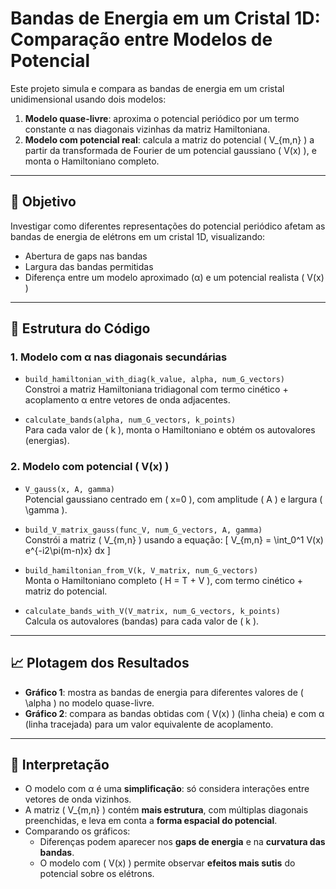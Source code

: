 # Bandas de Energia em um Cristal 1D: Comparação entre Modelos de Potencial

Este projeto simula e compara as bandas de energia em um cristal unidimensional usando dois modelos:

1. **Modelo quase-livre**: aproxima o potencial periódico por um termo constante α nas diagonais vizinhas da matriz Hamiltoniana.
2. **Modelo com potencial real**: calcula a matriz do potencial \( V_{m,n} \) a partir da transformada de Fourier de um potencial gaussiano \( V(x) \), e monta o Hamiltoniano completo.

---

## 📘 Objetivo

Investigar como diferentes representações do potencial periódico afetam as bandas de energia de elétrons em um cristal 1D, visualizando:

- Abertura de gaps nas bandas
- Largura das bandas permitidas
- Diferença entre um modelo aproximado (α) e um potencial realista \( V(x) \)

---

## 📂 Estrutura do Código

### 1. **Modelo com α nas diagonais secundárias**

- `build_hamiltonian_with_diag(k_value, alpha, num_G_vectors)`  
  Constroi a matriz Hamiltoniana tridiagonal com termo cinético + acoplamento α entre vetores de onda adjacentes.

- `calculate_bands(alpha, num_G_vectors, k_points)`  
  Para cada valor de \( k \), monta o Hamiltoniano e obtém os autovalores (energias).

### 2. **Modelo com potencial \( V(x) \)**

- `V_gauss(x, A, gamma)`  
  Potencial gaussiano centrado em \( x=0 \), com amplitude \( A \) e largura \( \gamma \).

- `build_V_matrix_gauss(func_V, num_G_vectors, A, gamma)`  
  Constrói a matriz \( V_{m,n} \) usando a equação:
  \[
  V_{m,n} = \int_0^1 V(x) e^{-i2\pi(m-n)x} dx
  \]

- `build_hamiltonian_from_V(k, V_matrix, num_G_vectors)`  
  Monta o Hamiltoniano completo \( H = T + V \), com termo cinético + matriz do potencial.

- `calculate_bands_with_V(V_matrix, num_G_vectors, k_points)`  
  Calcula os autovalores (bandas) para cada valor de \( k \).

---

## 📈 Plotagem dos Resultados

- **Gráfico 1**: mostra as bandas de energia para diferentes valores de \( \alpha \) no modelo quase-livre.
- **Gráfico 2**: compara as bandas obtidas com \( V(x) \) (linha cheia) e com α (linha tracejada) para um valor equivalente de acoplamento.

---

## 🧠 Interpretação

- O modelo com α é uma **simplificação**: só considera interações entre vetores de onda vizinhos.
- A matriz \( V_{m,n} \) contém **mais estrutura**, com múltiplas diagonais preenchidas, e leva em conta a **forma espacial do potencial**.
- Comparando os gráficos:
  - Diferenças podem aparecer nos **gaps de energia** e na **curvatura das bandas**.
  - O modelo com \( V(x) \) permite observar **efeitos mais sutis** do potencial sobre os elétrons.
